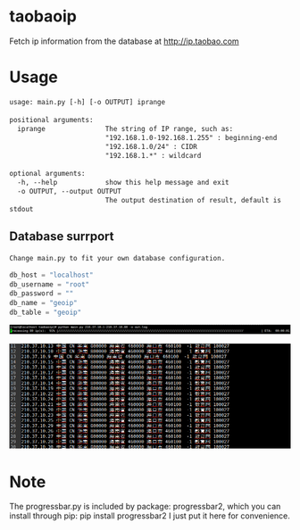 # taobaoip
Fetch ip information from the database at http://ip.taobao.com
# Usage
    usage: main.py [-h] [-o OUTPUT] iprange

    positional arguments:
      iprange               The string of IP range, such as:
                            "192.168.1.0-192.168.1.255" : beginning-end
                            "192.168.1.0/24" : CIDR
                            "192.168.1.*" : wildcard

    optional arguments:
      -h, --help            show this help message and exit
      -o OUTPUT, --output OUTPUT
                            The output destination of result, default is stdout
## Database surrport
	Change main.py to fit your own database configuration.
```python
db_host = "localhost"
db_username = "root"
db_password = ""
db_name = "geoip"
db_table = "geoip"
```

![Image text](https://github.com/Ghostist/taobaoip/blob/master/screenshot/screenshot1.png)

![Image text](https://github.com/Ghostist/taobaoip/blob/master/screenshot/screenshot2.png)

# Note
The progressbar.py is included by package: progressbar2, which you can install through pip:
pip install progressbar2
I just put it here for convenience.
